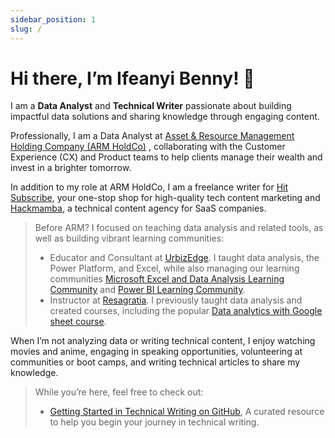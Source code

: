 ```yaml
---
sidebar_position: 1
slug: /
---
```


# Hi there, I’m Ifeanyi Benny! 👋

I am a **Data Analyst** and **Technical Writer** passionate about building impactful data solutions and sharing knowledge through engaging content.

Professionally, I am a Data Analyst at [Asset & Resource Management Holding Company (ARM HoldCo)](https://www.arm.com.ng) , collaborating with the Customer Experience (CX) and Product teams to help clients manage their wealth and invest in a brighter tomorrow.

In addition to my role at ARM HoldCo, I am a freelance writer for [Hit Subscribe](https://www.hitsubscribe.com/the-team/#writersandeditors), your one-stop shop for high-quality tech content marketing and [Hackmamba](https://hackmamba.io/), a technical content agency for SaaS companies.


> Before ARM? I focused on teaching data analysis and related tools, as well as building vibrant learning communities:
>
> - Educator and Consultant at [UrbizEdge](https://urbizedge.com/). I taught data analysis, the Power Platform, and Excel, while also managing our learning communities [Microsoft Excel and Data Analysis Learning Community](https://www.meetup.com/microsoft-excel-and-data-analysis-learning-community/?eventOrigin=event_home_page) and [Power BI Learning Community](https://www.meetup.com/power-bi-learning-community/?eventOrigin=event_home_page).
> - Instructor at [Resagratia](https://resagratia.com).  I previously taught data analysis and created courses, including the popular [Data analytics with Google sheet course](https://resagratia.com/course/data-analytics-fundamentals-with-google-sheets).


When I’m not analyzing data or writing technical content, I enjoy watching movies and anime, engaging in speaking opportunities, volunteering at communities or boot camps, and writing technical articles to share my knowledge.

> While you’re here, feel free to check out:
>
> - [Getting Started in Technical Writing on GitHub](https://github.com/Bennykillua/Getting-started-in-Technical-Writing), A curated resource to help you begin your journey in technical writing.

